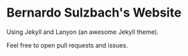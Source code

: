 # Bernardo Sulzbach's Website

Using Jekyll and Lanyon (an awesome Jekyll theme).

Feel free to open pull requests and issues.
